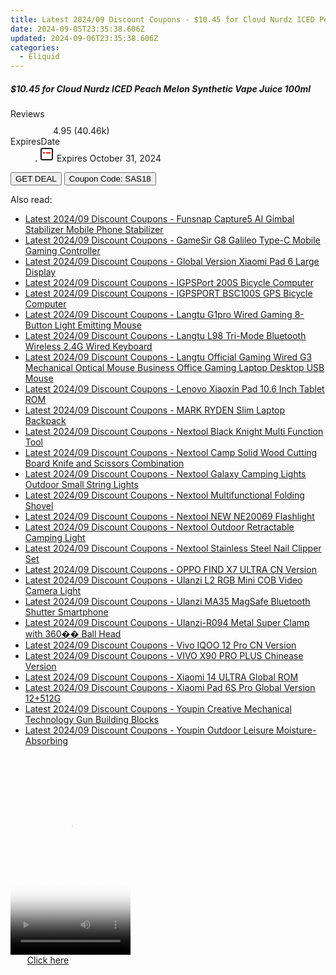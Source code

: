 ```yaml
---
title: Latest 2024/09 Discount Coupons - $10.45 for Cloud Nurdz ICED Peach Melon Synthetic Vape Juice 100Ml
date: 2024-09-05T23:35:38.606Z
updated: 2024-09-06T23:35:38.606Z
categories:
  - Eliquid
---
```



<div class="max-w-4xl mx-auto grid grid-cols-1 lg:max-w-5xl lg:gap-x-20 lg:grid-cols-2">
  <div class="relative p-3 col-start-1 row-start-1 flex flex-col-reverse rounded-lg bg-gradient-to-t from-black/75 via-black/0 sm:bg-none sm:row-start-2 sm:p-0 lg:row-start-1">
    <h5 class="mt-1 text-lg font-semibold text-white sm:text-slate-900 md:text-2xl dark:sm:text-white">$10.45 for Cloud Nurdz ICED Peach Melon Synthetic Vape Juice 100ml</h5>
  </div>
  
  <div class="col-start-1 col-end-3 row-start-1 grid gap-4 sm:mb-6 sm:grid-cols-4 lg:col-start-2 lg:row-span-6 lg:row-end-6 lg:mb-0 lg:gap-6">
    
  </div>
  <dl class="row-start-2 mt-4 flex items-center text-xs font-medium sm:row-start-3 sm:mt-1 md:mt-2.5 lg:row-start-2">
    <dt class="sr-only">Reviews</dt>
    <dd class="flex items-center text-indigo-600 dark:text-indigo-400">
      <svg width="24" height="24" fill="none" aria-hidden="true" class="mr-1 stroke-current dark:stroke-indigo-500">
        <path d="m12 5 2 5h5l-4 4 2.103 5L12 16l-5.103 3L9 14l-4-4h5l2-5Z" stroke-width="2" stroke-linecap="round" stroke-linejoin="round" />
      </svg>
      <span>4.95 <span class="font-normal text-slate-400">(40.46k)</span></span>
    </dd>
    <dt class="sr-only">ExpiresDate</dt>
    <dd class="flex items-center">
      <svg width="2" height="2" aria-hidden="true" fill="currentColor" class="mx-3 text-slate-300">
        <circle cx="1" cy="1" r="1" />
      </svg>
      <svg width="24" height="24" viewBox="0 0 24 24" fill="none" stroke="currentColor" stroke-width="2">
        <rect x="3" y="3" width="18" height="18" rx="2" fill="#fff" />
        <path d="M6 10L18 10" stroke="red" stroke-width="2" fill="none" />
        <path d="M10 6L10 18" stroke="#fff" stroke-width="2" fill="none" />
      </svg>
      Expires October 31, 2024    </dd>
  </dl>
  <div class="col-start-1 row-start-3 mt-4 self-center sm:col-start-2 sm:row-span-2 sm:row-start-2 sm:mt-0 lg:col-start-1 lg:row-start-3 lg:row-end-4 lg:mt-6">
    <button type="button" onClick="javascript:window.open(decodeURIComponent('https%3A%2F%2Fwww.shareasale.com%2Fu.cfm%3Fd%3D1230722%26m%3D59344%26u%3D4338022'), '_blank');void(0);" class="rounded-lg bg-red-600 px-3 py-2 text-sm font-medium leading-6 text-white">GET DEAL</button>
    <button type="button" onClick="javascript:window.open(decodeURIComponent('https%3A%2F%2Fwww.shareasale.com%2Fu.cfm%3Fd%3D1230722%26m%3D59344%26u%3D4338022'), '_blank');void(0);" class="border-dashed border-2 border-indigo-600 bg-green-100 text-sm leading-6 font-medium py-2 px-3 rounded-lg">Coupon Code: SAS18</button>
  </div>
  <p class="col-start-1 mt-4 text-sm leading-6 sm:col-span-2 lg:col-span-1 lg:row-start-4 lg:mt-6 dark:text-slate-400">
     
  </p>
</div>
<span class="atpl-alsoreadstyle">Also read:</span>
<div><ul>
<li><a href="https://coupons.techidaily.com/coupon-1118083-share-97331-sale/"><u>Latest 2024/09 Discount Coupons - Funsnap Capture5 AI Gimbal Stabilizer Mobile Phone Stabilizer</u></a></li>
<li><a href="https://coupons.techidaily.com/coupon-1118087-share-97331-sale/"><u>Latest 2024/09 Discount Coupons - GameSir G8 Galileo Type-C Mobile Gaming Controller</u></a></li>
<li><a href="https://coupons.techidaily.com/coupon-1118082-share-97331-sale/"><u>Latest 2024/09 Discount Coupons - Global Version Xiaomi Pad 6 Large Display</u></a></li>
<li><a href="https://coupons.techidaily.com/coupon-1118092-share-97331-sale/"><u>Latest 2024/09 Discount Coupons - IGPSPort 200S Bicycle Computer</u></a></li>
<li><a href="https://coupons.techidaily.com/coupon-1118091-share-97331-sale/"><u>Latest 2024/09 Discount Coupons - IGPSPORT BSC100S GPS Bicycle Computer</u></a></li>
<li><a href="https://coupons.techidaily.com/coupon-1118085-share-97331-sale/"><u>Latest 2024/09 Discount Coupons - Langtu G1pro Wired Gaming 8-Button Light Emitting Mouse</u></a></li>
<li><a href="https://coupons.techidaily.com/coupon-1118084-share-97331-sale/"><u>Latest 2024/09 Discount Coupons - Langtu L98 Tri-Mode Bluetooth Wireless 2.4G Wired Keyboard</u></a></li>
<li><a href="https://coupons.techidaily.com/coupon-1118086-share-97331-sale/"><u>Latest 2024/09 Discount Coupons - Langtu Official Gaming Wired G3 Mechanical Optical Mouse Business Office Gaming Laptop Desktop USB Mouse</u></a></li>
<li><a href="https://coupons.techidaily.com/coupon-1118093-share-97331-sale/"><u>Latest 2024/09 Discount Coupons - Lenovo Xiaoxin Pad 10.6 Inch Tablet ROM</u></a></li>
<li><a href="https://coupons.techidaily.com/coupon-1118094-share-97331-sale/"><u>Latest 2024/09 Discount Coupons - MARK RYDEN Slim Laptop Backpack</u></a></li>
<li><a href="https://coupons.techidaily.com/coupon-1118102-share-97331-sale/"><u>Latest 2024/09 Discount Coupons - Nextool Black Knight Multi Function Tool</u></a></li>
<li><a href="https://coupons.techidaily.com/coupon-1118104-share-97331-sale/"><u>Latest 2024/09 Discount Coupons - Nextool Camp Solid Wood Cutting Board Knife and Scissors Combination</u></a></li>
<li><a href="https://coupons.techidaily.com/coupon-1118103-share-97331-sale/"><u>Latest 2024/09 Discount Coupons - Nextool Galaxy Camping Lights Outdoor Small String Lights</u></a></li>
<li><a href="https://coupons.techidaily.com/coupon-1118100-share-97331-sale/"><u>Latest 2024/09 Discount Coupons - Nextool Multifunctional Folding Shovel</u></a></li>
<li><a href="https://coupons.techidaily.com/coupon-1118105-share-97331-sale/"><u>Latest 2024/09 Discount Coupons - Nextool NEW NE20069 Flashlight</u></a></li>
<li><a href="https://coupons.techidaily.com/coupon-1118099-share-97331-sale/"><u>Latest 2024/09 Discount Coupons - Nextool Outdoor Retractable Camping Light</u></a></li>
<li><a href="https://coupons.techidaily.com/coupon-1118101-share-97331-sale/"><u>Latest 2024/09 Discount Coupons - Nextool Stainless Steel Nail Clipper Set</u></a></li>
<li><a href="https://coupons.techidaily.com/coupon-1118089-share-97331-sale/"><u>Latest 2024/09 Discount Coupons - OPPO FIND X7 ULTRA CN Version</u></a></li>
<li><a href="https://coupons.techidaily.com/coupon-1118081-share-97331-sale/"><u>Latest 2024/09 Discount Coupons - Ulanzi L2 RGB Mini COB Video Camera Light</u></a></li>
<li><a href="https://coupons.techidaily.com/coupon-1118080-share-97331-sale/"><u>Latest 2024/09 Discount Coupons - Ulanzi MA35 MagSafe Bluetooth Shutter Smartphone</u></a></li>
<li><a href="https://coupons.techidaily.com/coupon-1118079-share-97331-sale/"><u>Latest 2024/09 Discount Coupons - Ulanzi-R094 Metal Super Clamp with 360�� Ball Head</u></a></li>
<li><a href="https://coupons.techidaily.com/coupon-1118090-share-97331-sale/"><u>Latest 2024/09 Discount Coupons - Vivo IQOO 12 Pro CN Version</u></a></li>
<li><a href="https://coupons.techidaily.com/coupon-1118096-share-97331-sale/"><u>Latest 2024/09 Discount Coupons - VIVO X90 PRO PLUS Chinease Version</u></a></li>
<li><a href="https://coupons.techidaily.com/coupon-1118095-share-97331-sale/"><u>Latest 2024/09 Discount Coupons - Xiaomi 14 ULTRA Global ROM</u></a></li>
<li><a href="https://coupons.techidaily.com/coupon-1118088-share-97331-sale/"><u>Latest 2024/09 Discount Coupons - Xiaomi Pad 6S Pro Global Version 12+512G</u></a></li>
<li><a href="https://coupons.techidaily.com/coupon-1118097-share-97331-sale/"><u>Latest 2024/09 Discount Coupons - Youpin Creative Mechanical Technology Gun Building Blocks</u></a></li>
<li><a href="https://coupons.techidaily.com/coupon-1118098-share-97331-sale/"><u>Latest 2024/09 Discount Coupons - Youpin Outdoor Leisure Moisture-Absorbing</u></a></li>
</ul></div>

<ins class="adsbygoogle"
      style="display:block"
      data-ad-client="ca-pub-7571918770474297"
      data-ad-slot="8358498916"
      data-ad-format="auto"
      data-full-width-responsive="true"></ins>
<!-- affiliate ads begin -->
<span id="1630055">
					<video width="192" height="320" style="cursor:pointer"
           poster="//a.impactradius-go.com/display-clicktoplayimage/1630055.png"
           onclick="if(!this.playClicked){this.play();this.setAttribute('controls',true);this.playClicked=true;}">
	   <source src="//a.impactradius-go.com/display-ad/18460-1630055">
	   <img src="//a.impactradius-go.com/display-clicktoplayimage/1630055.png" style="border: none; height: 100%; width: 100%; object-fit: contain">
	</video>
	<div style="width:120px;text-align:center"><a href="javascript:window.open(decodeURIComponent('https%3A%2F%2Fcaperobbin.sjv.io%2Fc%2F5597632%2F1630055%2F18460'), '_blank');void(0);">Click here</a></div>
</span>
<img height="0" width="0" src="https://imp.pxf.io/i/5597632/1630055/18460" style="position:absolute;visibility:hidden;" border="0" />
<!-- affiliate ads end -->